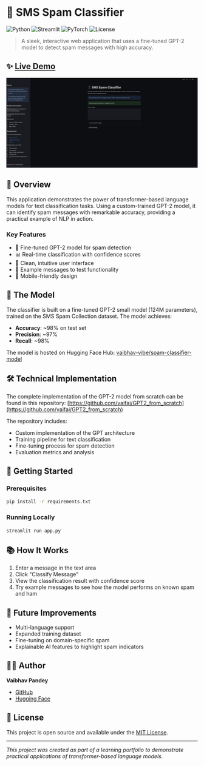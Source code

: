 # 📱 SMS Spam Classifier

![Python](https://img.shields.io/badge/Python-3.8%2B-blue)
![Streamlit](https://img.shields.io/badge/Streamlit-1.45.0-red)
![PyTorch](https://img.shields.io/badge/PyTorch-2.7.0-orange)
![License](https://img.shields.io/badge/License-MIT-green)

> A sleek, interactive web application that uses a fine-tuned GPT-2 model to detect spam messages with high accuracy.

## ✨ [Live Demo](https://llm-spam-classifier-model.streamlit.app/)

![App Screenshot](app_screenshot.png)

## 🚀 Overview

This application demonstrates the power of transformer-based language models for text classification tasks. Using a custom-trained GPT-2 model, it can identify spam messages with remarkable accuracy, providing a practical example of NLP in action.

### Key Features

- 🤖 Fine-tuned GPT-2 model for spam detection
- 📊 Real-time classification with confidence scores
- 🎨 Clean, intuitive user interface
- 🔄 Example messages to test functionality
- 📱 Mobile-friendly design

## 🧠 The Model

The classifier is built on a fine-tuned GPT-2 small model (124M parameters), trained on the SMS Spam Collection dataset. The model achieves:

- **Accuracy**: ~98% on test set
- **Precision**: ~97%
- **Recall**: ~98%

The model is hosted on Hugging Face Hub: [vaibhav-vibe/spam-classifier-model](https://huggingface.co/vaibhav-vibe/spam-classifier-model/tree/main)

## 🛠️ Technical Implementation

The complete implementation of the GPT-2 model from scratch can be found in this repository:
[https://github.com/vaifai/GPT2_from_scratch](https://github.com/vaifai/GPT2_from_scratch)

The repository includes:
- Custom implementation of the GPT architecture
- Training pipeline for text classification
- Fine-tuning process for spam detection
- Evaluation metrics and analysis

## 🚀 Getting Started

### Prerequisites

```bash
pip install -r requirements.txt
```

### Running Locally

```bash
streamlit run app.py
```

## 📚 How It Works

1. Enter a message in the text area
2. Click "Classify Message"
3. View the classification result with confidence score
4. Try example messages to see how the model performs on known spam and ham

## 🔮 Future Improvements

- Multi-language support
- Expanded training dataset
- Fine-tuning on domain-specific spam
- Explainable AI features to highlight spam indicators

## 👨‍💻 Author

**Vaibhav Pandey**

- [GitHub](https://github.com/vaifai)
- [Hugging Face](https://huggingface.co/vaibhav-vibe)

## 📝 License

This project is open source and available under the [MIT License](LICENSE).

---

*This project was created as part of a learning portfolio to demonstrate practical applications of transformer-based language models.*
